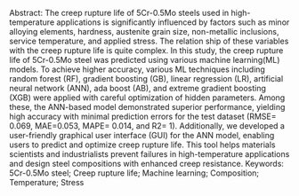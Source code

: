 Abstract: The creep rupture life of 5Cr-0.5Mo steels used in high-temperature applications is significantly influenced by factors such as minor alloying elements, hardness, austenite grain size, non-metallic inclusions, service temperature, and applied stress. The relation
ship of these variables with the creep rupture life is quite complex. In this study, the creep rupture life of 5Cr-0.5Mo steel was predicted using various machine learning(ML) models. To achieve higher accuracy, various ML techniques including random forest (RF), gradient boosting (GB), linear regression (LR), artificial neural network (ANN), ada boost (AB), and extreme gradient boosting (XGB) were applied with careful optimization of hidden parameters. Among these, the ANN-based model demonstrated superior performance, yielding high accuracy with minimal prediction errors for the test dataset (RMSE= 0.069, MAE=0.053, MAPE= 0.014, and R2= 1). Additionally, we developed a user-friendly 
graphical user interface (GUI) for the ANN model, enabling users to predict and optimize creep rupture life. This tool helps materials scientists and industrialists prevent failures in high-temperature applications and design steel compositions with enhanced creep resistance.
Keywords: 5Cr-0.5Mo steel; Creep rupture life; Machine learning; Composition; Temperature; Stress 
